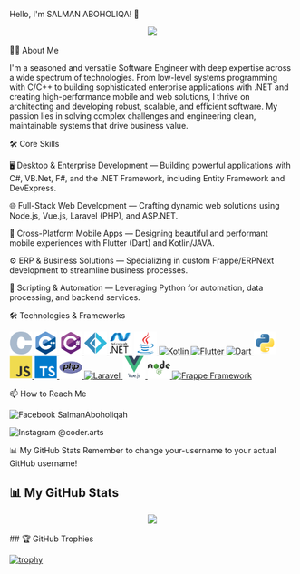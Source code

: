 Hello, I'm SALMAN ABOHOLIQA! 👋
<p align="center">
<img src="https://media4.giphy.com/media/qgQUggAC3Pfv687qPC/giphy.gif?cid=6c09b952a5csar5mw9vuxjr88vzl9qssnnmhabqk7zu7b1mq&ep=v1_gifs_search&rid=giphy.gif&ct=g" width="50%" height="auto"/>
</p>

🧑‍💻 About Me


I'm a seasoned and versatile Software Engineer with deep expertise across a wide spectrum of technologies. From low-level systems programming with C/C++ to building sophisticated enterprise applications with .NET and creating high-performance mobile and web solutions, I thrive on architecting and developing robust, scalable, and efficient software. My passion lies in solving complex challenges and engineering clean, maintainable systems that drive business value.

🛠️ Core Skills

🖥️ Desktop & Enterprise Development — Building powerful applications with C#, VB.Net, F#, and the .NET Framework, including Entity Framework and DevExpress.

🌐 Full-Stack Web Development — Crafting dynamic web solutions using Node.js, Vue.js, Laravel (PHP), and ASP.NET.

📱 Cross-Platform Mobile Apps — Designing beautiful and performant mobile experiences with Flutter (Dart) and Kotlin/JAVA.

⚙️ ERP & Business Solutions — Specializing in custom Frappe/ERPNext development to streamline business processes.

🐍 Scripting & Automation — Leveraging Python for automation, data processing, and backend services.

🛠 Technologies & Frameworks
<p align="left">
<a href="https://isocpp.org/" target="_blank" rel="noreferrer"> <img src="https://raw.githubusercontent.com/devicons/devicon/master/icons/c/c-original.svg" alt="C" width="40" height="40"/> </a>
<a href="https://isocpp.org/" target="_blank" rel="noreferrer"> <img src="https://raw.githubusercontent.com/devicons/devicon/master/icons/cplusplus/cplusplus-original.svg" alt="C++" width="40" height="40"/> </a>
<a href="https://docs.microsoft.com/en-us/dotnet/csharp/" target="_blank" rel="noreferrer"> <img src="https://raw.githubusercontent.com/devicons/devicon/master/icons/csharp/csharp-original.svg" alt="C#" width="40" height="40"/> </a>
<a href="https://fsharp.org/" target="_blank" rel="noreferrer"> <img src="https://raw.githubusercontent.com/devicons/devicon/master/icons/fsharp/fsharp-original.svg" alt="F#" width="40" height="40"/> </a>
<a href="https://dotnet.microsoft.com/" target="_blank" rel="noreferrer"> <img src="https://raw.githubusercontent.com/devicons/devicon/master/icons/dot-net/dot-net-original-wordmark.svg" alt=".NET" width="40" height="40"/> </a>
<a href="https://www.java.com" target="_blank" rel="noreferrer"> <img src="https://raw.githubusercontent.com/devicons/devicon/master/icons/java/java-original.svg" alt="Java" width="40" height="40"/> </a>
<a href="https://kotlinlang.org" target="_blank" rel="noreferrer"> <img src="https://www.vectorlogo.zone/logos/kotlinlang/kotlinlang-icon.svg" alt="Kotlin" width="40" height="40"/> </a>
<a href="https://flutter.dev" target="_blank" rel="noreferrer"> <img src="https://www.vectorlogo.zone/logos/flutterio/flutterio-icon.svg" alt="Flutter" width="40" height="40"/> </a>
<a href="https://dart.dev" target="_blank" rel="noreferrer"> <img src="https://www.vectorlogo.zone/logos/dartlang/dartlang-icon.svg" alt="Dart" width="40" height="40"/> </a>
<a href="https://www.python.org" target="_blank" rel="noreferrer"> <img src="https://raw.githubusercontent.com/devicons/devicon/master/icons/python/python-original.svg" alt="Python" width="40" height="40"/> </a>
<a href="https://developer.mozilla.org/en-US/docs/Web/JavaScript" target="_blank" rel="noreferrer"> <img src="https://raw.githubusercontent.com/devicons/devicon/master/icons/javascript/javascript-original.svg" alt="JavaScript" width="40" height="40"/> </a>
<a href="https://www.typescriptlang.org/" target="_blank" rel="noreferrer"> <img src="https://raw.githubusercontent.com/devicons/devicon/master/icons/typescript/typescript-original.svg" alt="TypeScript" width="40" height="40"/> </a>
<a href="https://www.php.net" target="_blank" rel="noreferrer"> <img src="https://raw.githubusercontent.com/devicons/devicon/master/icons/php/php-original.svg" alt="PHP" width="40" height="40"/> </a>
<a href="https://laravel.com/" target="_blank" rel="noreferrer"> <img src="https://upload.wikimedia.org/wikipedia/commons/thumb/9/9a/Laravel.svg/1969px-Laravel.svg.png" alt="Laravel" width="40" height="40"/> </a>
<a href="https://vuejs.org/" target="_blank" rel="noreferrer"> <img src="https://raw.githubusercontent.com/devicons/devicon/master/icons/vuejs/vuejs-original-wordmark.svg" alt="Vue.js" width="40" height="40"/> </a>
<a href="https://nodejs.org" target="_blank" rel="noreferrer"> <img src="https://raw.githubusercontent.com/devicons/devicon/master/icons/nodejs/nodejs-original-wordmark.svg" alt="Node.js" width="40" height="40"/> </a>
<a href="https://frappeframework.com/" target="_blank" rel="noreferrer"> <img src="https://cdn-images-1.medium.com/max/1200/1*Uu4UJj45p0AF1eU1QO_xZw.png" alt="Frappe Framework" width="40" height="40"/> </a>
</p>

📫 How to Reach Me

<img src="https://img.icons8.com/?size=100&id=118497&format=png&color=000000" alt="Facebook" width="15" height="15"/> SalmanAboholiqah

<img src="https://cdn-icons-png.flaticon.com/512/2111/2111463.png" alt="Instagram" width="15" height="15"/> @coder.arts

📊 My GitHub Stats
Remember to change your-username to your actual GitHub username!
## 📊 My GitHub Stats
<p align="center">
  <img src="https://github-readme-stats.vercel.app/api/top-langs?username=salman-aboholiqah&show_icons=true&locale=en&layout=compact&theme=radical" />
</p>
## 🏆 GitHub Trophies

[![trophy](https://github-profile-trophy.vercel.app/?username=salman-aboholiqah&theme=nord&column=7)](https://github.com/ryo-ma/github-profile-trophy)
